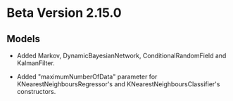 # Beta Version 2.15.0

## Models

* Added Markov, DynamicBayesianNetwork, ConditionalRandomField and KalmanFilter.

* Added "maximumNumberOfData" parameter for KNearestNeighboursRegressor's and KNearestNeighboursClassifier's constructors.
